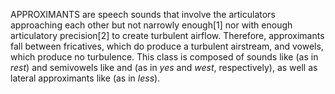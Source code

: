 APPROXIMANTS are speech sounds that involve the articulators approaching each other but not narrowly enough[1] nor with enough articulatory precision[2] to create turbulent airflow. Therefore, approximants fall between fricatives, which do produce a turbulent airstream, and vowels, which produce no turbulence. This class is composed of sounds like (as in _rest_) and semivowels like and (as in _yes_ and _west_, respectively), as well as lateral approximants like (as in _less_).
